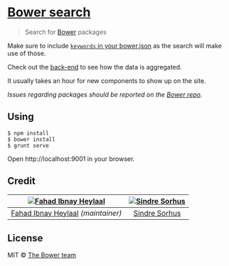 # [Bower search](http://bower.io/search)

> Search for [Bower](http://bower.io) packages

Make sure to include [`keywords` in your bower.json](https://docs.google.com/document/d/1APq7oA9tNao1UYWyOm8dKqlRP2blVkROYLZ2fLIjtWc/edit#heading=h.gexwkmadfy56) as the search will make use of those.

Check out the [back-end](https://github.com/bower/search-server) to see how the data is aggregated.

It usually takes an hour for new components to show up on the site.

*Issues regarding packages should be reported on the [Bower repo](https://github.com/bower/bower/issues/new).*

## Using

    $ npm install
    $ bower install
    $ grunt serve

Open http://localhost:9001 in your browser.


## Credit

[![Fahad Ibnay Heylaal](http://gravatar.com/avatar/19a3655e6ba9e5a496ee690ba03f2180?s=144)](http://fahad19.com) | [![Sindre Sorhus](http://gravatar.com/avatar/d36a92237c75c5337c17b60d90686bf9?s=144)](http://sindresorhus.com)
:---:|:---:
[Fahad Ibnay Heylaal](http://fahad19.com) *(maintainer)* | [Sindre Sorhus](http://sindresorhus.com)


## License

MIT © [The Bower team](http://bower.io)
